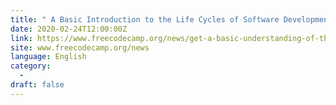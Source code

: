 ```yaml
---
title: " A Basic Introduction to the Life Cycles of Software Development "
date: 2020-02-24T12:00:00Z
link: https://www.freecodecamp.org/news/get-a-basic-understanding-of-the-life-cycles-of-software-development/?utm_medium=RSS&utm_source=news.12bit.vn
site: www.freecodecamp.org/news
language: English
category:
  -   
draft: false
---
```

